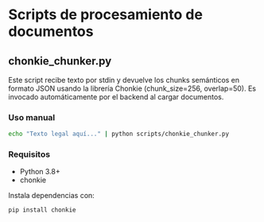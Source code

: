 # Scripts de procesamiento de documentos

## chonkie_chunker.py

Este script recibe texto por stdin y devuelve los chunks semánticos en formato JSON usando la librería Chonkie (chunk_size=256, overlap=50). Es invocado automáticamente por el backend al cargar documentos.

### Uso manual

```bash
echo "Texto legal aquí..." | python scripts/chonkie_chunker.py
```

### Requisitos
- Python 3.8+
- chonkie

Instala dependencias con:
```bash
pip install chonkie
``` 